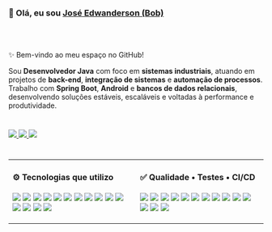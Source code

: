 <div align="left">
<h3>👋 Olá, eu sou <a href="https://www.linkedin.com/in/edwanderson">José Edwanderson (Bob)</a></h3>
</div>




<br/>
<br/>

<p>✨ Bem-vindo ao meu espaço no GitHub!</p>

<p>
Sou <b>Desenvolvedor Java</b> com foco em <b>sistemas industriais</b>, atuando em projetos de <b>back-end</b>, <b>integração de sistemas</b> e <b>automação de processos</b>.<br/>
Trabalho com <b>Spring Boot</b>, <b>Android</b> e <b>bancos de dados relacionais</b>, desenvolvendo soluções estáveis, escaláveis e voltadas à performance e produtividade.
</p>

<h1></h1>

<a href="https://github.com/Edwanderson">
  <img src="https://img.shields.io/badge/GitHub-Edwanderson-black?style=flat-square&logo=github"/>
</a>
<a href="mailto:contato@primefactory.app">
  <img src="https://img.shields.io/badge/Email-contato@primefactory.app-red?style=flat-square&logo=gmail"/>
</a>
<a href="https://www.linkedin.com/in/edwanderson">
  <img src="https://img.shields.io/badge/LinkedIn-Edwanderson-blue?style=flat-square&logo=linkedin"/>
</a>

<h1></h1>

<!-- Linguagens 
<h4>🧩 Projetos em Destaque</h4>

<table align="center">
<tr>
<td><a href="https://github.com/PrimeFactory-Systems/picking-system"><b>Picking System</b></a><br/>Coleta de pedidos com registro de evidências e relatórios automatizados.</td>
<td><a href="https://github.com/PrimeFactory-Systems/prod-manager"><b>Prod Manager</b></a><br/>Gestão de ordens de fabricação e apontamentos de produção.</td>
</tr>
<tr>
<td><a href="https://github.com/PrimeFactory-Systems/stock-manage"><b>Stock Manage</b></a><br/>Controle de estoque, inventário e movimentações industriais.</td>
<td><a href="https://github.com/PrimeFactory-Systems/mfalweb"><b>MFALWeb</b></a><br/>ERP/MRP modular desenvolvido para ambientes industriais.</td>
</tr>
</table>

---
-->

<table align="center">
  <tr>
    <td width="50%" valign="top">
      <h4>⚙️ Tecnologias que utilizo</h4>
      <p align="left">
        <!-- Linguagens -->
        <img src="https://img.shields.io/badge/Java-ED8B00?style=for-the-badge&logo=java&logoColor=white"/>
        <img src="https://img.shields.io/badge/Kotlin-7F52FF?style=for-the-badge&logo=kotlin&logoColor=white"/>
        <!-- Frameworks -->
        <img src="https://img.shields.io/badge/Spring_Boot-6DB33F?style=for-the-badge&logo=springboot&logoColor=white"/>
        <img src="https://img.shields.io/badge/JSF_(PrimeFaces)-4479A1?style=for-the-badge&logo=java&logoColor=white"/>
        <img src="https://img.shields.io/badge/JPA_Hibernate-59666C?style=for-the-badge&logo=hibernate&logoColor=white"/>
        <!-- Mobile -->
        <img src="https://img.shields.io/badge/Android-3DDC84?style=for-the-badge&logo=android&logoColor=white"/>
        <!-- Banco de Dados -->
        <img src="https://img.shields.io/badge/MySQL-005C84?style=for-the-badge&logo=mysql&logoColor=white"/>
        <img src="https://img.shields.io/badge/PostgreSQL-316192?style=for-the-badge&logo=postgresql&logoColor=white"/>
        <img src="https://img.shields.io/badge/Oracle-F80000?style=for-the-badge&logo=oracle&logoColor=white"/>
        <!-- DevOps -->
        <img src="https://img.shields.io/badge/Docker-2496ED?style=for-the-badge&logo=docker&logoColor=white"/>
        <img src="https://img.shields.io/badge/Git-F05032?style=for-the-badge&logo=git&logoColor=white"/>
        <img src="https://img.shields.io/badge/GitHub-181717?style=for-the-badge&logo=github&logoColor=white"/>
        <!-- Segurança e Integração -->
        <img src="https://img.shields.io/badge/OAuth2-EB5424?style=for-the-badge&logo=openid&logoColor=white"/>
        <img src="https://img.shields.io/badge/JWT-000000?style=for-the-badge&logo=jsonwebtokens&logoColor=white"/>
        <!-- IDEs -->
        <img src="https://img.shields.io/badge/Eclipse_IDE-2C2255?style=for-the-badge&logo=eclipseide&logoColor=white"/>
      </p>
    </td>
    <td width="50%" valign="top">
      <h4>✅ Qualidade • Testes • CI/CD</h4>
      <p align="left">
        <!-- Testes -->
        <img src="https://img.shields.io/badge/JUnit%205-25A162?style=for-the-badge&logo=junit5&logoColor=white"/>
        <img src="https://img.shields.io/badge/Mockito-6DB33F?style=for-the-badge&logo=mockito&logoColor=white"/>
        <img src="https://img.shields.io/badge/Testcontainers-1D63ED?style=for-the-badge&logo=testcontainers&logoColor=white"/>
        <img src="https://img.shields.io/badge/JaCoCo-brightgreen?style=for-the-badge"/>
        <!-- API / E2E -->
        <img src="https://img.shields.io/badge/Postman-FF6C37?style=for-the-badge&logo=postman&logoColor=white"/>
        <img src="https://img.shields.io/badge/Selenium-43B02A?style=for-the-badge&logo=selenium&logoColor=white"/>
        <img src="https://img.shields.io/badge/Cypress-17202C?style=for-the-badge&logo=cypress&logoColor=white"/>
        <!-- Qualidade -->
        <img src="https://img.shields.io/badge/SonarQube-4E9BCD?style=for-the-badge&logo=sonarqube&logoColor=white"/>
        <img src="https://img.shields.io/badge/Checkstyle-DB2C2C?style=for-the-badge&logo=checkstyle&logoColor=white"/>
        <img src="https://img.shields.io/badge/SpotBugs-0059B3?style=for-the-badge&logo=spotbugs&logoColor=white"/>
        <!-- Documentação -->
        <img src="https://img.shields.io/badge/OpenAPI-6BA539?style=for-the-badge&logo=openapiinitiative&logoColor=white"/>
        <img src="https://img.shields.io/badge/Swagger-85EA2D?style=for-the-badge&logo=swagger&logoColor=black"/>
        <!-- CI/CD -->
        <img src="https://img.shields.io/badge/GitHub%20Actions-2088FF?style=for-the-badge&logo=githubactions&logoColor=white"/>
        <img src="https://img.shields.io/badge/Jenkins-D24939?style=for-the-badge&logo=jenkins&logoColor=white"/>
      </p>
    </td>
  </tr>
</table>



